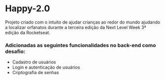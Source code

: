 # Happy-2.0
Projeto criado com o intuito de ajudar crianças ao redor do mundo ajudando a localizar orfanatos durante a terceira edição da Next Level Week 3ª edição da Rocketseat.

<h3>Adicionadas as seguintes funcionalidades no back-end como desafio:</h3>

<ul>
  <li>Cadastro de usuários</li>
  <li>Login e autenticação de usuários </li>
  <li>Criptografia de senhas</li>  
</ul>


